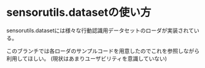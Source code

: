 # sensorutils.datasetの使い方

sensorutils.datasetには様々な行動認識用データセットのローダが実装されている。

このブランチでは各ローダのサンプルコードを用意したのでこれを参照しながら利用してほしい。
(現状はあまりユーザビリティを意識していない)
